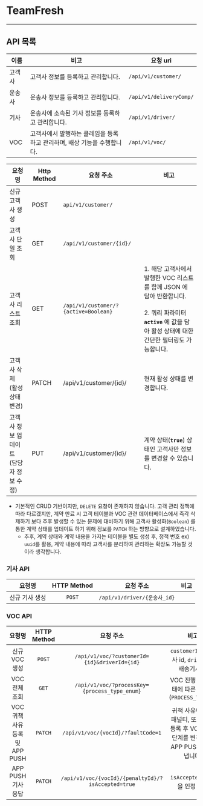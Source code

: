 # TeamFresh

---
## API 목록

| 이름 | 비고 | 요청 uri |
| --- | --- | --- |
| 고객사 | 고객사 정보를 등록하고 관리합니다. | `/api/v1/customer/` |
| 운송사 | 운송사 정보를 등록하고 관리합니다. | `/api/v1/deliveryComp/` |
| 기사 | 운송사에 소속된 기사 정보를 등록하고 관리합니다. | `/api/v1/driver/` |
| VOC | 고객사에서 발행하는 클레임을 등록하고 관리하며, 배상 기능을 수행합니다. | `/api/v1/voc/` |


| 요청명 | Http Method | 요청 주소 | 비고 |
| --- | --- | --- | --- |
| 신규 고객사 생성 | POST | `api/v1/customer/` |  |
| 고객사 단일 조회 | GET | `/api/v1/customer/{id}/` |  |
| 고객사 리스트 조회 | GET | `/api/v1/customer/?{active=Boolean}` | 1\. 해당 고객사에서 발행한 VOC 리스트를 함께 JSON 에 담아 반환합니다.  <br>  <br>2\. 쿼리 파라미터 **`active`** 에 값을 담아 활성 상태에 대한  <br>간단한 필터링도 가능합니다. |
| 고객사 삭제  <br>(활성 상태 변경) | PATCH | /api/v1/customer/{id}/ | 현재 활성 상태를 변경합니다. |
| 고객사 정보 업데이트  <br>(담당자 정보 수정) | PUT | /api/v1/customer/{id}/ | 계약 상태(**`true`**) 상태인 고객사만 정보를 변경할 수 있습니다. |

- 기본적인 CRUD 기반이지만, `DELETE` 요청이 존재하지 않습니다. 고객 관리 정책에 따라 다르겠지만, 계약 만료 시 고객 테이블과 VOC 관련 데이터베이스에서 즉각 삭제하기 보다 추후 발생할 수 있는 문제에 대비하기 위해 고객사 활성화(`Boolean`) 를 통한 계약 상태를 업데이트 하기 위해 정보를 `PATCH` 하는 방향으로 설계하였습니다.
    - 추후, 계약 상태와 계약 내용을 가지는 테이블을 별도 생성 후, 정책 번호 ex) `uuid`를 활용, 계약 내용에 따라 고객사를 분리하여 관리하는 확장도 가능할 것이라 생각합니다.
 
### 기사 API
| 요청명 | HTTP Method | 요청 주소 | 비고 |
|:------:|:-----------:|:---------:|:----:|
| 신규 기사 생성 | `POST` | `/api/v1/driver/{운송사_id}` |  |

### VOC API
| 요청명 | HTTP Method | 요청 주소 | 비고 |
|:------:|:-----------:|:---------:|:----:|
| 신규 VOC 생성 | `POST` | `/api/v1/voc/?customerId={id}&driverId={id}` | `customerId`: 고객사 id, `driverId`: 배송기사 id |
| VOC 전체 조회 | `GET` | `/api/v1/voc/?processKey={process_type_enum}` | VOC 진행 단계 상태에 따른 필터링 (`PROCESS_TYPE_n`) |
| VOC 귀책 사유 등록 및 APP PUSH | `PATCH` | `/api/v1/voc/{vocId}/?faultCode=1` | 귀책 사유에 따른 패널티, 또는 배상 등록 후 VOC 진행 단계를 변경하고, APP PUSH 를 보냅니다. |
| APP PUSH 기사 응답 | `PATCH` | `/api/v1/voc/{vocId}/{penaltyId}/?isAccepted=true` | `isAccepted`: 귀책을 인정 여부 |


